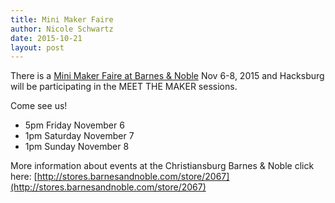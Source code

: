 ```yaml
---
title: Mini Maker Faire
author: Nicole Schwartz
date: 2015-10-21
layout: post
---
```


There is a [Mini Maker Faire at Barnes & Noble](http://www.barnesandnoble.com/h/makerfaire) Nov 6-8, 2015 and Hacksburg will be participating in the MEET THE MAKER sessions.

Come see us!
* 5pm Friday November 6
* 1pm Saturday November 7
* 1pm Sunday November 8

More information about events at the Christiansburg Barnes & Noble click here: [http://stores.barnesandnoble.com/store/2067](http://stores.barnesandnoble.com/store/2067)
